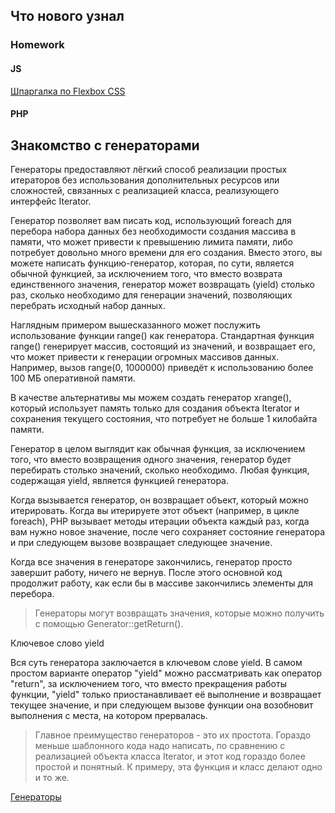 ## Что нового узнал 


### Homework
#### JS 
[Шпаргалка по Flexbox CSS](https://tpverstak.ru/flex-cheatsheet/)


#### PHP 

## Знакомство с генераторами 


Генераторы предоставляют лёгкий способ реализации простых итераторов без использования дополнительных ресурсов или сложностей, связанных с реализацией класса, реализующего интерфейс Iterator.

Генератор позволяет вам писать код, использующий foreach для перебора набора данных без необходимости создания массива в памяти, что может привести к превышению лимита памяти, либо потребует довольно много времени для его создания. Вместо этого, вы можете написать функцию-генератор, которая, по сути, является обычной функцией, за исключением того, что вместо возврата единственного значения, генератор может возвращать (yield) столько раз, сколько необходимо для генерации значений, позволяющих перебрать исходный набор данных.

Наглядным примером вышесказанного может послужить использование функции range() как генератора. Стандартная функция range() генерирует массив, состоящий из значений, и возвращает его, что может привести к генерации огромных массивов данных. Например, вызов range(0, 1000000) приведёт к использованию более 100 МБ оперативной памяти.

В качестве альтернативы мы можем создать генератор xrange(), который использует память только для создания объекта Iterator и сохранения текущего состояния, что потребует не больше 1 килобайта памяти.


Генератор в целом выглядит как обычная функция, за исключением того, что вместо возвращения одного значения, генератор будет перебирать столько значений, сколько необходимо. Любая функция, содержащая yield, является функцией генератора.

Когда вызывается генератор, он возвращает объект, который можно итерировать. Когда вы итерируете этот объект (например, в цикле foreach), PHP вызывает методы итерации объекта каждый раз, когда вам нужно новое значение, после чего сохраняет состояние генератора и при следующем вызове возвращает следующее значение.

Когда все значения в генераторе закончились, генератор просто завершит работу, ничего не вернув. После этого основной код продолжит работу, как если бы в массиве закончились элементы для перебора.



>Генераторы могут возвращать значения, которые можно получить с помощью Generator::getReturn().

Ключевое слово yield 

Вся суть генератора заключается в ключевом слове yield. В самом простом варианте оператор "yield" можно рассматривать как оператор "return", за исключением того, что вместо прекращения работы функции, "yield" только приостанавливает её выполнение и возвращает текущее значение, и при следующем вызове функции она возобновит выполнения с места, на котором прервалась.

>Главное преимущество генераторов - это их простота. Гораздо меньше шаблонного кода надо написать, по сравнению с реализацией объекта класса Iterator, и этот код гораздо более простой и понятный. К примеру, эта функция и класс делают одно и то же.


[Генераторы](https://www.youtube.com/watch?v=liLP7D8zBVg&ab_channel=saniaowner)